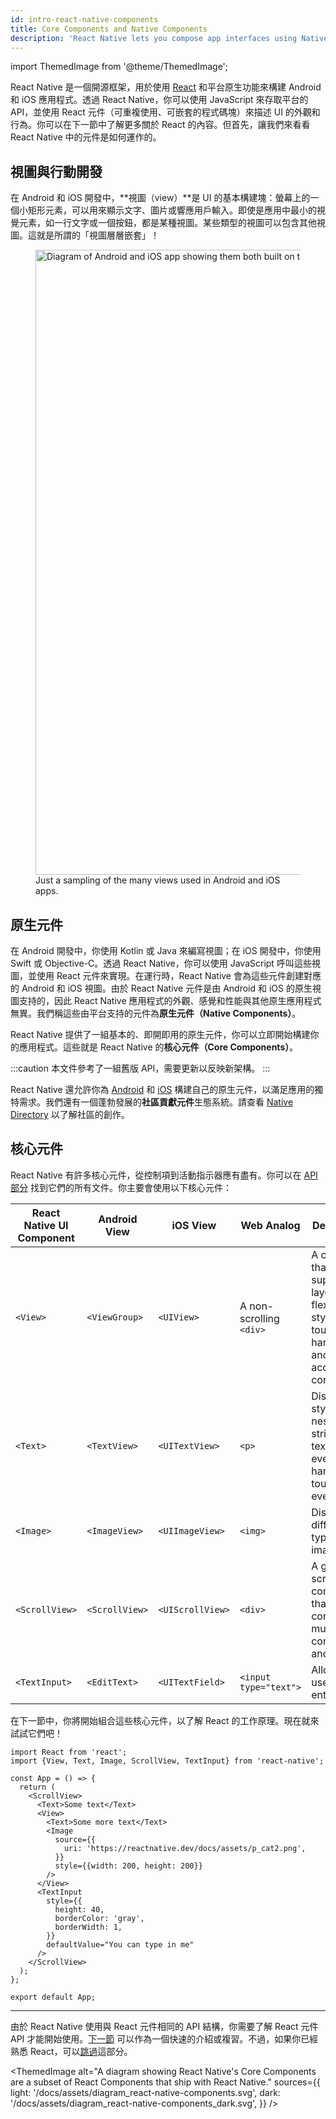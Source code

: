 ```yaml
---
id: intro-react-native-components
title: Core Components and Native Components
description: 'React Native lets you compose app interfaces using Native Components. Conveniently, it comes with a set of these components for you to get started with right now—the Core Components!'
---
```


import ThemedImage from '@theme/ThemedImage';

React Native 是一個開源框架，用於使用 [React](https://reactjs.org/) 和平台原生功能來構建 Android 和 iOS 應用程式。透過 React Native，你可以使用 JavaScript 來存取平台的 API，並使用 React 元件（可重複使用、可嵌套的程式碼塊）來描述 UI 的外觀和行為。你可以在下一節中了解更多關於 React 的內容。但首先，讓我們來看看 React Native 中的元件是如何運作的。

## 視圖與行動開發

在 Android 和 iOS 開發中，**視圖（view）**是 UI 的基本構建塊：螢幕上的一個小矩形元素，可以用來顯示文字、圖片或響應用戶輸入。即使是應用中最小的視覺元素，如一行文字或一個按鈕，都是某種視圖。某些類型的視圖可以包含其他視圖。這就是所謂的「視圖層層嵌套」！

<figure>
  <img src="/docs/assets/diagram_ios-android-views.svg" width="1000" alt="Diagram of Android and iOS app showing them both built on top of atomic elements called views." />
  <figcaption>Just a sampling of the many views used in Android and iOS apps.</figcaption>
</figure>

## 原生元件

在 Android 開發中，你使用 Kotlin 或 Java 來編寫視圖；在 iOS 開發中，你使用 Swift 或 Objective-C。透過 React Native，你可以使用 JavaScript 呼叫這些視圖，並使用 React 元件來實現。在運行時，React Native 會為這些元件創建對應的 Android 和 iOS 視圖。由於 React Native 元件是由 Android 和 iOS 的原生視圖支持的，因此 React Native 應用程式的外觀、感覺和性能與其他原生應用程式無異。我們稱這些由平台支持的元件為**原生元件（Native Components）**。

React Native 提供了一組基本的、即開即用的原生元件，你可以立即開始構建你的應用程式。這些就是 React Native 的**核心元件（Core Components）**。

:::caution
本文件參考了一組舊版 API，需要更新以反映新架構。
:::

React Native 還允許你為 [Android](legacy/native-components-android.md) 和 [iOS](legacy/native-components-ios.md) 構建自己的原生元件，以滿足應用的獨特需求。我們還有一個蓬勃發展的**社區貢獻元件**生態系統。請查看 [Native Directory](https://reactnative.directory) 以了解社區的創作。

## 核心元件

React Native 有許多核心元件，從控制項到活動指示器應有盡有。你可以在 [API 部分](components-and-apis) 找到它們的所有文件。你主要會使用以下核心元件：

| React Native UI Component | Android View   | iOS View         | Web Analog              | Description                                                                                           |
| ------------------------- | -------------- | ---------------- | ----------------------- | ----------------------------------------------------------------------------------------------------- |
| `<View>`                  | `<ViewGroup>`  | `<UIView>`       | A non-scrolling `<div>` | A container that supports layout with flexbox, style, some touch handling, and accessibility controls |
| `<Text>`                  | `<TextView>`   | `<UITextView>`   | `<p>`                   | Displays, styles, and nests strings of text and even handles touch events                             |
| `<Image>`                 | `<ImageView>`  | `<UIImageView>`  | `<img>`                 | Displays different types of images                                                                    |
| `<ScrollView>`            | `<ScrollView>` | `<UIScrollView>` | `<div>`                 | A generic scrolling container that can contain multiple components and views                          |
| `<TextInput>`             | `<EditText>`   | `<UITextField>`  | `<input type="text">`   | Allows the user to enter text                                                                         |

在下一節中，你將開始組合這些核心元件，以了解 React 的工作原理。現在就來試試它們吧！

```SnackPlayer name=Hello%20World
import React from 'react';
import {View, Text, Image, ScrollView, TextInput} from 'react-native';

const App = () => {
  return (
    <ScrollView>
      <Text>Some text</Text>
      <View>
        <Text>Some more text</Text>
        <Image
          source={{
            uri: 'https://reactnative.dev/docs/assets/p_cat2.png',
          }}
          style={{width: 200, height: 200}}
        />
      </View>
      <TextInput
        style={{
          height: 40,
          borderColor: 'gray',
          borderWidth: 1,
        }}
        defaultValue="You can type in me"
      />
    </ScrollView>
  );
};

export default App;
```

---

由於 React Native 使用與 React 元件相同的 API 結構，你需要了解 React 元件 API 才能開始使用。[下一節](intro-react) 可以作為一個快速的介紹或複習。不過，如果你已經熟悉 React，可以[跳過](handling-text-input)這部分。

<ThemedImage
alt="A diagram showing React Native's Core Components are a subset of React Components that ship with React Native."
sources={{
  light: '/docs/assets/diagram_react-native-components.svg',
  dark: '/docs/assets/diagram_react-native-components_dark.svg',
}}
/>